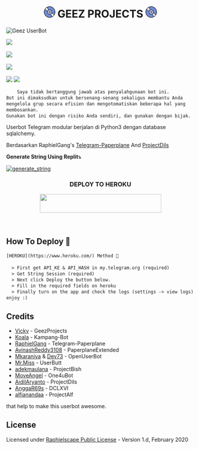<h1 align="center"><img src="./userbot/resources/Music.gif" width="30px"> GEEZ PROJECTS <img src="./userbot/resources/Music.gif" width="30px"></h1>

![Geez UserBot](https://telegra.ph/file/9695504a3c013f90b6755.gif)

<p align="left">
  <a href="https://github.com/vckyou/GeezProjects/fork"><img src="https://img.shields.io/github/forks/vckyou/GeezProjects?label=Fork&style=social"></a>
  </p>
<p align="left">
  <a href="https://github.com/vckyou/GeezProjects"><img src="https://img.shields.io/github/stars/vckyou/GeezProjects?style=social"></a>
  </p>
<p align="left">
  <a href="https://github.com/vckyou/GeezProjects/blob/master/LICENSE"><img src="https://img.shields.io/github/license/vckyou/GeezProjects?&style=social&logo=github">
  </a></p>

<a href="https://t.me/GeezSupportGroup"><img src="https://img.shields.io/badge/Join-Group1%20Support-blue.svg?style=for-the-badge&logo=Telegram"></a>
<a href="https://t.me/VcgSupportGroup"><img src="https://img.shields.io/badge/Join-Group2%20Support-blue.svg?style=for-the-badge&logo=Telegram"></a>

```
    Saya tidak bertanggung jawab atas penyalahgunaan bot ini.
Bot ini dimaksudkan untuk bersenang-senang sekaligus membantu Anda
mengelola grup secara efisien dan mengotomatiskan beberapa hal yang membosankan.
Gunakan bot ini dengan risiko Anda sendiri, dan gunakan dengan bijak.

```


Userbot Telegram modular berjalan di Python3 dengan database sqlalchemy.

Berdasarkan RaphielGang's [Telegram-Paperplane](https://github.com/RaphielGang/Telegram-Paperplane) And [ProjectDils](https://github.com/aidilaryanto/ProjectDils)

**Generate String Using Replit⤵️**

<a href="https://replit.com/@Vckyou/Geez-String-Session#main.py"><img src="https://img.shields.io/badge/run-string__session.py-magenta?style=for-the-badge&logo=repl.it" alt="generate_string" /></a>

### <p align="center">DEPLOY TO HEROKU</p>

<p align="center"><a href="https://heroku.com/deploy?template=https://github.com/vckyou/GeezProjects/tree/master"> <img src="https://img.shields.io/badge/Deploy%20To%20Heroku-pink?style=flat&logo=heroku" width="325" height="50.100" /></a></p>

<br>
</p>

## How To Deploy 👷

```
[HEROKU](https://www.heroku.com/) Method 🔧

  > First get API_KE & API_HASH in my.telegram.org (required)
  > Get String Session (required)
  > Next click Deploy the button below. 
  > Fill in the required fields on heroku
  > Finally turn on the app and check the logs (settings -> view logs) enjoy :)
```

## Credits
*   [Vicky](https://github.com/Vckyou) - GeezProjects
*   [Koala](https://github.com/manusiarakitann) - Kampang-Bot
*   [RaphielGang](https://github.com/RaphielGang) - Telegram-Paperplane
*   [AvinashReddy3108](https://github.com/AvinashReddy3108) - PaperplaneExtended
*   [Mkaraniya](https://github.com/mkaraniya) & [Dev73](https://github.com/Devp73) - OpenUserBot
*   [Mr.Miss](https://github.com/keselekpermen69) - UserButt
*   [adekmaulana](https://github.com/adekmaulana) - ProjectBish
*   [MoveAngel](https://github.com/MoveAngel) - One4uBot
*   [AidilAryanto](https://github.com/aidilaryanto) - ProjectDils 
*   [AnggaR69s](https://github.com/GengKapak/DCLXVI) - DCLXVI
*   [alfianandaa](https://github.com/alfianandaa/ProjectAlf) - ProjectAlf

that help to make this userbot awesome.

## License
Licensed under [Raphielscape Public License](https://github.com/alfianandaa/ProjectAlf/blob/master/LICENSE) - Version 1.d, February 2020
